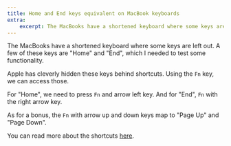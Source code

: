```yaml
---
title: Home and End keys equivalent on MacBook keyboards
extra:
    excerpt: The MacBooks have a shortened keyboard where some keys are left out. Apple has cleverly hidden these keys behind shortcuts.
---
```


The MacBooks have a shortened keyboard where some keys are left out.
A few of these keys are "Home" and "End", which I needed to test some functionality.

Apple has cleverly hidden these keys behind shortcuts. Using the `Fn` key, we can access those.

For "Home", we need to press `Fn` and arrow left key. And for "End", `Fn` with the right arrow key.

As for a bonus, the `Fn` with arrow up and down keys map to "Page Up" and "Page Down".

You can read more about the shortcuts [here][1].

[1]: https://support.apple.com/guide/mac-help/windows-keys-on-a-mac-keyboard-cpmh0152/mac
